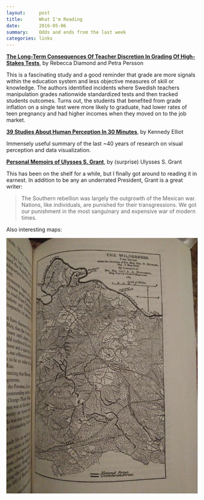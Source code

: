```yaml
---
layout:     post
title:      What I'm Reading 
date:       2016-05-06
summary:    Odds and ends from the last week
categories: links
---
```


**<a href = "http://papers.nber.org/tmp/97077-w22207.pdf" target = "_blank">The Long-Term Consequences Of Teacher Discretion In Grading Of High-Stakes Tests</a>**, by Rebecca Diamond and Petra Persson

This is a fascinating study and a good reminder that grade are more signals within the education system and less objective measures of skill or knowledge. The authors identified incidents where Swedish teachers manipulation grades nationwide standardized tests and then tracked students outcomes. Turns out, the students that benefited from grade inflation on a single test were more likely to graduate, had lower rates of teen pregnancy and had higher incomes when they moved on to the job market. 


**<a href = "https://medium.com/@kennelliott/39-studies-about-human-perception-in-30-minutes-4728f9e31a73#.ub8hp9mye" target = "_blank">39 Studies About Human Perception In 30 Minutes</a>**, by Kennedy Elliot

Immensely useful summary of the last ~40 years of research on visual perception and data visualization.


**<a href = "http://www.strandbooks.com/index.cfm/fuseaction/product.guidedBrowse/page/1/showAll/0/?authors=Ulysses%20S.%20Grant" target = "_blank">Personal Memoirs of Ulysses S. Grant</a>**, by (surprise) Ulysses S. Grant

This has been on the shelf for a while, but I finally got around to reading it in earnest. In addition to be any an underrated President, Grant is a great writer: 

>The Southern rebellion was largely the outgrowth of the Mexican war. Nations, like individuals, are punished for their transgressions. We got our punishment in the most sanguinary and expensive war of modern times.

Also interesting maps: 

![](/images/the_wilderness.jpg)


